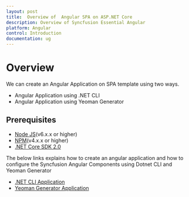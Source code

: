 ```yaml
---
layout: post
title:  Overview of  Angular SPA on ASP.NET Core 
description: Overview of Syncfusion Essential Angular
platform: Angular
control: Introduction
documentation: ug
---
```


# Overview

We can create an Angular Application on SPA template using two ways.

* Angular Application using .NET CLI
* Angular Application using Yeoman Generator

## Prerequisites

* [Node JS](https://nodejs.org/en/)(v6.x.x or higher)
* [NPM](http://blog.npmjs.org/post/85484771375/how-to-install-npm)(v4.x.x or higher)
* [.NET Core SDK 2.0](https://www.microsoft.com/net/download/core#/current) 

The below links explains how to create an angular application and how to configure the Syncfusion Angular Components using Dotnet CLI and Yeoman Generator

* [.NET CLI Application](/angular/GettingStarted/getting-started-with-dotnet-cli "Getting started with .NET CLI")
* [Yeoman Generator Application](/angular/GettingStarted/getting-started-with-yeoman-generator "Getting started with Yeoman Generator")